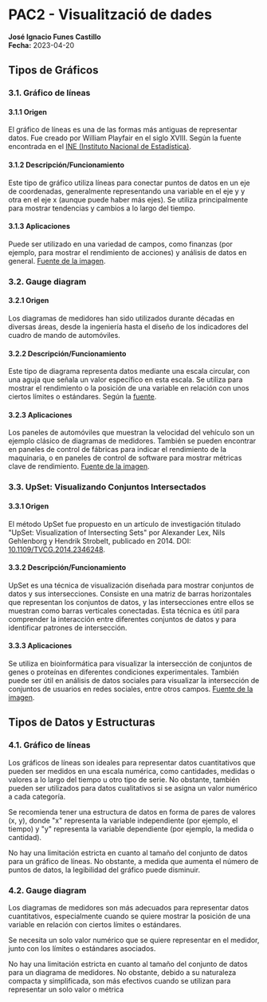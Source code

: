 # PAC2 - Visualització de dades

**José Ignacio Funes Castillo**  
**Fecha:** 2023-04-20  

## Tipos de Gráficos

### 3.1. Gráfico de líneas

#### 3.1.1 Origen
El gráfico de líneas es una de las formas más antiguas de representar datos. Fue creado por William Playfair en el siglo XVIII. Según la fuente encontrada en el [INE (Instituto Nacional de Estadística)](https://www.ine.es/expo_graficos2010/expogra_autor2.htm).

#### 3.1.2 Descripción/Funcionamiento
Este tipo de gráfico utiliza líneas para conectar puntos de datos en un eje de coordenadas, generalmente representando una variable en el eje y y otra en el eje x (aunque puede haber más ejes). Se utiliza principalmente para mostrar tendencias y cambios a lo largo del tiempo.

#### 3.1.3 Aplicaciones
Puede ser utilizado en una variedad de campos, como finanzas (por ejemplo, para mostrar el rendimiento de acciones) y análisis de datos en general. [Fuente de la imagen](https://datavizcatalogue.com/ES/metodos/grafica_de_linea.html).

### 3.2. Gauge diagram

#### 3.2.1 Origen
Los diagramas de medidores han sido utilizados durante décadas en diversas áreas, desde la ingeniería hasta el diseño de los indicadores del cuadro de mando de automóviles.

#### 3.2.2 Descripción/Funcionamiento
Este tipo de diagrama representa datos mediante una escala circular, con una aguja que señala un valor específico en esta escala. Se utiliza para mostrar el rendimiento o la posición de una variable en relación con unos ciertos límites o estándares. Según la [fuente](https://www.ibm.com/docs/en/cognos-analytics/11.1.0?topic=types-gauge-charts).

#### 3.2.3 Aplicaciones
Los paneles de automóviles que muestran la velocidad del vehículo son un ejemplo clásico de diagramas de medidores. También se pueden encontrar en paneles de control de fábricas para indicar el rendimiento de la maquinaria, o en paneles de control de software para mostrar métricas clave de rendimiento. [Fuente de la imagen](https://www.phdata.io/blog/how-to-use-the-gauge-chart-template/).

### 3.3. UpSet: Visualizando Conjuntos Intersectados

#### 3.3.1 Origen
El método UpSet fue propuesto en un artículo de investigación titulado "UpSet: Visualization of Intersecting Sets" por Alexander Lex, Nils Gehlenborg y Hendrik Strobelt, publicado en 2014. DOI: [10.1109/TVCG.2014.2346248](https://doi.org/10.1109/TVCG.2014.2346248).

#### 3.3.2 Descripción/Funcionamiento
UpSet es una técnica de visualización diseñada para mostrar conjuntos de datos y sus intersecciones. Consiste en una matriz de barras horizontales que representan los conjuntos de datos, y las intersecciones entre ellos se muestran como barras verticales conectadas. Esta técnica es útil para comprender la interacción entre diferentes conjuntos de datos y para identificar patrones de intersección.

#### 3.3.3 Aplicaciones
Se utiliza en bioinformática para visualizar la intersección de conjuntos de genes o proteínas en diferentes condiciones experimentales. También puede ser útil en análisis de datos sociales para visualizar la intersección de conjuntos de usuarios en redes sociales, entre otros campos. [Fuente de la imagen](https://upload.wikimedia.org/wikipedia/commons/4/44/Upset_Plot.png).

## Tipos de Datos y Estructuras

### 4.1. Gráfico de líneas

Los gráficos de líneas son ideales para representar datos cuantitativos que pueden ser medidos en una escala numérica, como cantidades, medidas o valores a lo largo del tiempo u otro tipo de serie. No obstante, también pueden ser utilizados para datos cualitativos si se asigna un valor numérico a cada categoría.

Se recomienda tener una estructura de datos en forma de pares de valores (x, y), donde "x" representa la variable independiente (por ejemplo, el tiempo) y "y" representa la variable dependiente (por ejemplo, la medida o cantidad).

No hay una limitación estricta en cuanto al tamaño del conjunto de datos para un gráfico de líneas. No obstante, a medida que aumenta el número de puntos de datos, la legibilidad del gráfico puede disminuir.

### 4.2. Gauge diagram

Los diagramas de medidores son más adecuados para representar datos cuantitativos, especialmente cuando se quiere mostrar la posición de una variable en relación con ciertos límites o estándares.

Se necesita un solo valor numérico que se quiere representar en el medidor, junto con los límites o estándares asociados.

No hay una limitación estricta en cuanto al tamaño del conjunto de datos para un diagrama de medidores. No obstante, debido a su naturaleza compacta y simplificada, son más efectivos cuando se utilizan para representar un solo valor o métrica
